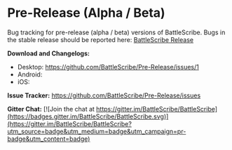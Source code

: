 # Pre-Release (Alpha / Beta)

Bug tracking for pre-release (alpha / beta) versions of BattleScribe. Bugs in the stable release should be reported here: [BattleScribe Release](https://github.com/BattleScribe/Release)

**Download and Changelogs:**
* Desktop: https://github.com/BattleScribe/Pre-Release/issues/1
* Android:
* iOS:

**Issue Tracker:** https://github.com/BattleScribe/Pre-Release/issues

**Gitter Chat:** [![Join the chat at https://gitter.im/BattleScribe/BattleScribe](https://badges.gitter.im/BattleScribe/BattleScribe.svg)](https://gitter.im/BattleScribe/BattleScribe?utm_source=badge&utm_medium=badge&utm_campaign=pr-badge&utm_content=badge)
